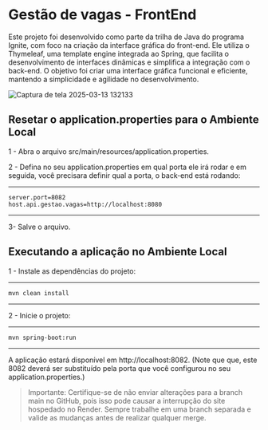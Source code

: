 
# Gestão de vagas - FrontEnd

Este projeto foi desenvolvido como parte da trilha de Java do programa Ignite, com foco na criação da interface gráfica do front-end. Ele utiliza o Thymeleaf, uma template engine integrada ao Spring, que facilita o desenvolvimento de interfaces dinâmicas e simplifica a integração com o back-end. O objetivo foi criar uma interface gráfica funcional e eficiente, mantendo a simplicidade e agilidade no desenvolvimento.

 ![Captura de tela 2025-03-13 132133](https://github.com/user-attachments/assets/6b9b1f7b-7d22-4cdc-94bd-ba994c8ef695)

 
## Resetar o application.properties para o Ambiente Local

1 - Abra o arquivo src/main/resources/application.properties.

2 - Defina no seu application.properties em qual porta ele irá rodar e em seguida, você precisara definir qual a porta, o back-end está rodando: 
***
    server.port=8082
    host.api.gestao.vagas=http://localhost:8080 
***

3- Salve o arquivo.

## Executando a aplicação no Ambiente Local

1 - Instale as dependências do projeto:
***
    mvn clean install
***

2 - Inicie o projeto: 
***
    mvn spring-boot:run
***

A aplicação estará disponível em http://localhost:8082.
(Note que que, este 8082 deverá ser substituído pela porta que você configurou no seu application.properties.)


>Importante: Certifique-se de não enviar alterações para a branch main no GitHub, pois isso pode causar a interrupção do site hospedado no Render. Sempre trabalhe em uma branch separada e valide as mudanças antes de realizar qualquer merge.

